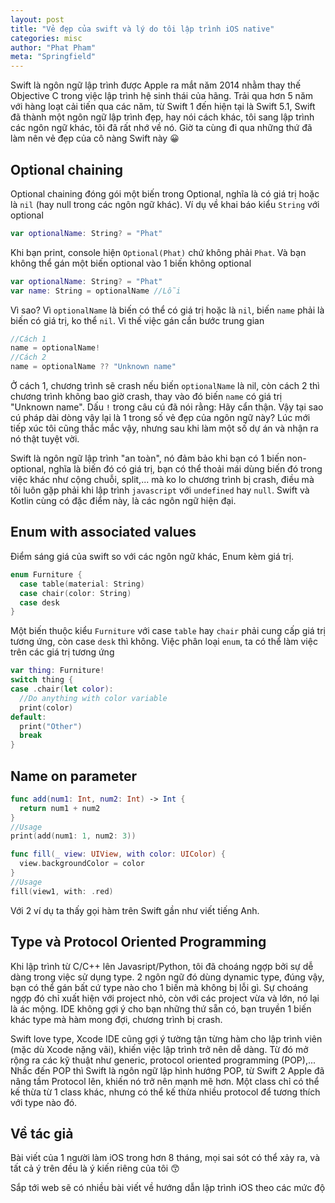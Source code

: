 ```yaml
---
layout: post
title: "Vẻ đẹp của swift và lý do tôi lập trình iOS native"
categories: misc
author: "Phat Pham"
meta: "Springfield"
---
```


Swift là ngôn ngữ lập trình được Apple ra mắt năm 2014 nhằm thay thế Objective C trong việc lập trình hệ sinh thái của hãng. Trải qua hơn 5 năm với hàng loạt cải tiến qua các năm, từ Swift 1 đến hiện tại là Swift 5.1, Swift đã thành một ngôn ngữ lập trình đẹp, hay nói cách khác, tôi sang lập trình các ngôn ngữ khác, tôi đã rất nhớ về nó. Giờ ta cùng đi qua những thứ đã làm nên vẻ đẹp của cô nàng Swift này 😀

## Optional chaining
Optional chaining đóng gói một biến trong Optional, nghĩa là có giá trị hoặc là `nil` (hay null trong các ngôn ngữ khác). Ví dụ về khai báo kiểu `String` với optional
```swift
var optionalName: String? = "Phat"
```
Khi bạn print, console hiện `Optional(Phat)` chứ không phải `Phat`. Và bạn không thể gán một biến optional vào 1 biến không optional
```swift
var optionalName: String? = "Phat"
var name: String = optionalName //Lỗi
```
Vì sao? Vì `optionalName` là biến có thể có giá trị hoặc là `nil`, biến `name` phải là biến có giá trị, ko thể `nil`. Vì thế việc gán cần bước trung gian
```swift
//Cách 1
name = optionalName!
//Cách 2
name = optionalName ?? "Unknown name"
```
Ở cách 1, chương trình sẽ crash nếu biến `optionalName` là nil, còn cách 2 thì chương trình không bao giờ crash, thay vào đó biến `name` có giá trị "Unknown name". Dấu `!` trong câu cú đã nói rằng: Hãy cẩn thận. Vậy tại sao cú pháp dài dòng vậy lại là 1 trong số vẻ đẹp của ngôn ngữ này? Lúc mới tiếp xúc tôi cũng thắc mắc vậy, nhưng sau khi làm một số dự án và nhận ra nó thật tuyệt vời.

Swift là ngôn ngữ lập trình "an toàn", nó đảm bảo khi bạn có 1 biến non-optional, nghĩa là biến đó có giá trị, bạn có thể thoải mái dùng biến đó trong việc khác như cộng chuỗi, split,... mà ko lo chương trình bị crash, điều mà tôi luôn gặp phải khi lập trình `javascript` với `undefined` hay `null`. Swift và Kotlin cùng có đặc điểm này, là các ngôn ngữ hiện đại.

## Enum with associated values
Điểm sáng giá của swift so với các ngôn ngữ khác, Enum kèm giá trị.
```swift
enum Furniture {
  case table(material: String)
  case chair(color: String)
  case desk
}
```
Một biến thuộc kiểu `Furniture` với case `table` hay `chair` phải cung cấp giá trị tương ứng, còn case `desk` thì không. Việc phân loại `enum`, ta có thể làm việc trên các giá trị tương ứng
```swift
var thing: Furniture!
switch thing {
case .chair(let color):
  //Do anything with color variable
  print(color)
default:
  print("Other")
  break
}
```

## Name on parameter
```swift
func add(num1: Int, num2: Int) -> Int {
  return num1 + num2
}
//Usage
print(add(num1: 1, num2: 3))

func fill(_ view: UIView, with color: UIColor) {
  view.backgroundColor = color
}
//Usage
fill(view1, with: .red)
```
Với 2 ví dụ ta thấy gọi hàm trên Swift gần như viết tiếng Anh. 

## Type và Protocol Oriented Programming
Khi lập trình từ C/C++ lên Javasript/Python, tôi đã choáng ngợp bởi sự dễ dàng trong việc sử dụng type. 2 ngôn ngữ đó dùng dynamic type, đúng vậy, bạn có thể gán bất cứ type nào cho 1 biến mà không bị lỗi gì. Sự choáng ngợp đó chỉ xuất hiện với project nhỏ, còn với các project vừa và lớn, nó lại là ác mộng. IDE không gợi ý cho bạn những thứ sẵn có, bạn truyền 1 biến khác type mà hàm mong đợi, chương trình bị crash.

Swift love type, Xcode IDE cũng gợi ý tường tận từng hàm cho lập trình viên (mặc dù Xcode nặng vãi), khiến việc lập trình trở nên dễ dàng. Từ đó mở rộng ra các kỹ thuật như generic, protocol oriented programming (POP),... Nhắc đến POP thì Swift là ngôn ngữ lập hình hướng POP, từ Swift 2 Apple đã nâng tầm Protocol lên, khiến nó trở nên mạnh mẽ hơn. Một class chỉ có thể kế thừa từ 1 class khác, nhưng có thể kế thừa nhiều protocol để tương thích với type nào đó.

## Về tác giả
Bài viết của 1 người làm iOS trong hơn 8 tháng, mọi sai sót có thể xảy ra, và tất cả ý trên đều là ý kiến riêng của tôi 😙

Sắp tới web sẽ có nhiều bài viết về hướng dẫn lập trình iOS theo các mức độ 